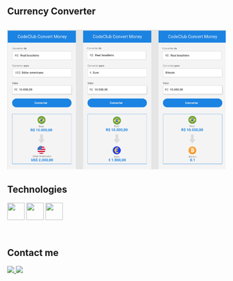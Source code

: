 <h2>Currency Converter<h2> 
<b></b>
<img src="./assets/project.png" alt="project image">
<h2>Technologies </h2>

<div>
  <img align='center' src="https://cdn.jsdelivr.net/gh/devicons/devicon/icons/javascript/javascript-original.svg" height='40px' width='40px'/> 
  <img align='center' src="https://cdn.jsdelivr.net/gh/devicons/devicon/icons/css3/css3-original.svg" height='40px' width='40px'/>
  <img align='center' src="https://cdn.jsdelivr.net/gh/devicons/devicon/icons/html5/html5-original.svg" height='40px' width='40px' />
</div>
<br></br>
<div> 
  <h2>Contact me</h2>
  <a href='https://www.linkedin.com/in/henrique-souza-794500226/' target="_blank" />
  <img src='https://img.shields.io/badge/LinkedIn-0077B5?style=for-the-badge&logo=linkedin&logoColor=white'</a>
  
  <a href='https://www.instagram.com/szhenrique0/' target="_blank" />
  <img src='https://img.shields.io/badge/Instagram-E4405F?style=for-the-badge&logo=instagram&logoColor=white'</a>
  
</div>
